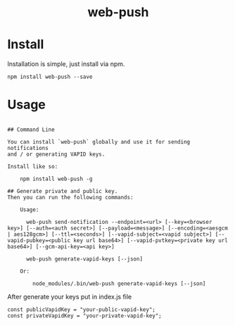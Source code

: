 <h1 align="center">web-push</h1>

# Install

Installation is simple, just install via npm.

    npm install web-push --save

# Usage

```

## Command Line

You can install `web-push` globally and use it for sending notifications
and / or generating VAPID keys.

Install like so:

    npm install web-push -g

## Generate private and public key.
Then you can run the following commands:

    Usage:

      web-push send-notification --endpoint=<url> [--key=<browser key>] [--auth=<auth secret>] [--payload=<message>] [--encoding=<aesgcm | aes128gcm>] [--ttl=<seconds>] [--vapid-subject=<vapid subject>] [--vapid-pubkey=<public key url base64>] [--vapid-pvtkey=<private key url base64>] [--gcm-api-key=<api key>]

      web-push generate-vapid-keys [--json]

    Or:

        node_modules/.bin/web-push generate-vapid-keys [--json]

```
After generate your keys put in index.js file

```
const publicVapidKey = "your-public-vapid-key";
const privateVapidKey = "your-private-vapid-key";
```
